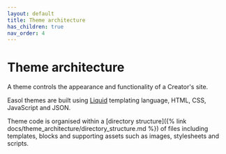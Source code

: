 ```yaml
---
layout: default
title: Theme architecture
has_children: true
nav_order: 4
---
```


# Theme architecture

A theme controls the appearance and functionality of a Creator's site. 

Easol themes are built using [Liquid](https://shopify.github.io/liquid/) templating language, HTML, CSS, JavaScript and JSON.

Theme code is organised within a [directory structure]({% link docs/theme_architecture/directory_structure.md %}) of files including templates, blocks and supporting assets such as images, stylesheets and scripts.

